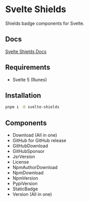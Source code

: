 # Svelte Shields

Shields badge components for Svelte.

## Docs

[Svelte Shields Docs](https://svelte-shields.codewithshin.com)

## Requirements

- Svelte 5 (Runes)

## Installation

```sh
pnpm i -D svelte-shields
```

## Components

- Download (All in one)
- GitHub for GitHub release
- GitHubDownload
- GitHubSponsor
- JsrVersion
- License
- NpmAuthorDownload
- NpmDownload
- NpmVersion
- PypiVersion
- StaticBadge
- Version (All in one)